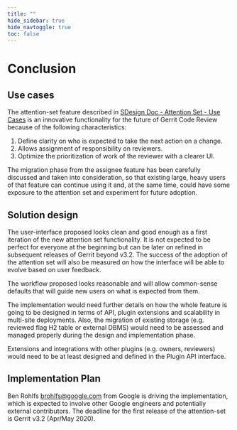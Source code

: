```yaml
---
title: ""
hide_sidebar: true
hide_navtoggle: true
toc: false
---
```


# Conclusion

## <a id="use-cases"> Use cases

The attention-set feature described in [SDesign Doc - Attention Set - Use Cases](use-cases.md)
is an innovative functionality for the future of Gerrit Code Review because of the following
characteristics:

1. Define clarity on who is expected to take the next action on a change.
2. Allows assignment of responsibility on reviewers.
3. Optimize the prioritization of work of the reviewer with a clearer UI.

The migration phase from the assignee feature has been carefully discussed and taken into
consideration, so that existing large, heavy users of that feature can continue using it
and, at the same time, could have some exposure to the attention set and experiment for
future adoption.

## <a id="solution-design"> Solution design

The user-interface proposed looks clean and good enough as a first iteration of the new
attention set functionality. It is not expected to be perfect for everyone at the beginning
but can be later on refined in subsequent releases of Gerrit beyond v3.2. The success of
the adoption of the attention set will also be measured on how the interface will be able
to evolve based on user feedback.

The workflow proposed looks reasonable and will allow common-sense defaults that will guide
new users on what is expected from them.

The implementation would need further details on how the whole feature is going to be
designed in terms of API, plugin extensions and scalability in multi-site deployments.
Also, the migration of existing storage (e.g. reviewed flag H2 table or external DBMS) would
need to be assessed and managed properly during the design and implementation phase.

Extensions and integrations with other plugins (e.g. owners, reviewers) would need to be
at least designed and defined in the Plugin API interface.

## <a id="implementation-plan"> Implementation Plan

Ben Rohlfs <brohlfs@google.com> from Google is driving the implementation, which is expected to
involve other Google engineers and potentially external contributors. The deadline for the first
release of the attention-set is Gerrit v3.2 (Apr/May 2020).
